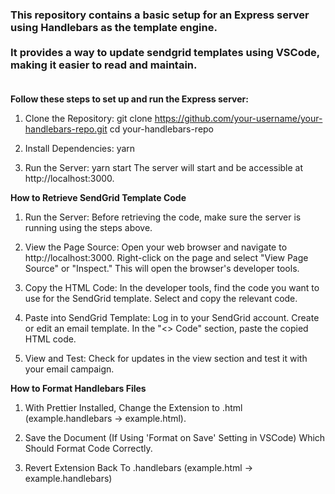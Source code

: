 ### This repository contains a basic setup for an Express server using Handlebars as the template engine.<br><br>It provides a way to update sendgrid templates using VSCode, making it easier to read and maintain.<br><br>

**Follow these steps to set up and run the Express server:**

1. Clone the Repository:
   git clone https://github.com/your-username/your-handlebars-repo.git
   cd your-handlebars-repo

2. Install Dependencies:
   yarn

3. Run the Server:
   yarn start
   The server will start and be accessible at http://localhost:3000.

**How to Retrieve SendGrid Template Code**

1. Run the Server:
   Before retrieving the code, make sure the server is running using the steps above.

2. View the Page Source:
   Open your web browser and navigate to http://localhost:3000. Right-click on the page and select "View Page Source" or "Inspect." This will open the browser's developer tools.

3. Copy the HTML Code:
   In the developer tools, find the code you want to use for the SendGrid template. Select and copy the relevant code.

4. Paste into SendGrid Template:
   Log in to your SendGrid account. Create or edit an email template. In the "<> Code" section, paste the copied HTML code.

5. View and Test:
   Check for updates in the view section and test it with your email campaign.

**How to Format Handlebars Files**

1. With Prettier Installed, Change the Extension to .html (example.handlebars -> example.html).

2. Save the Document (If Using 'Format on Save' Setting in VSCode) Which Should Format Code Correctly.

3. Revert Extension Back To .handlebars (example.html -> example.handlebars)
